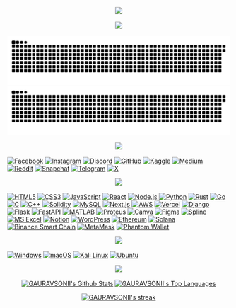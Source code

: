 <!-- WELCOME HEADLINE -->
<p align="center">
  <a href="https://github.com/GAURAVSONII">
    <img src="https://readme-typing-svg.herokuapp.com/?lines=WELCOME+TO+MY+GITHUB+PROFILE;&center=true&width=600&height=45&color=00FFFF&pause=9999999&size=30">
  </a>
</p>

<!-- TYPING SVG/INTRO-->
<p align="center">
  <a href="https://github.com/GAURAVSONII">
    <img src="https://readme-typing-svg.herokuapp.com/?lines=POLYMATH;BLOCKCHAIN%20DEVELOPER%20%26%20POLYGLOT%20PROGRAMMER;FOREX%20%26%20CRYPTO%20TRADER;AI%20ENTHUSIAST;ALWAYS%20READY%20TO%20LEARN%20NEW%20THINGS&center=true&width=600&height=45&color=00FFFF">
  </a>
</p>

<!-- GITHUB SNAKE CONTRIBUTION START-->
![GitHub Contribution Grid Snake](https://raw.githubusercontent.com/GAURAVSONII/GAURAVSONII/output/github-contribution-grid-snake-dark.svg#gh-dark-mode-only)
![GitHub Contribution Grid Snake](https://raw.githubusercontent.com/GAURAVSONII/GAURAVSONII/output/github-contribution-grid-snake.svg#gh-light-mode-only)
<!-- GITHUB SNAKE CONTRIBUTION END-->

<!-- HOLOPIN START 
[![An image of @gauravsonii's Holopin badges, which is a link to view their full Holopin profile](https://holopin.me/gauravsonii)](https://holopin.io/@gauravsonii)
 HOLOPIN END -->
               
<!-- QUIRA START 
[![GAAUUURAAVVV's GitHub | Stats](https://stats.quira.sh/GAAUUURAAVVV/github?theme=dark)](https://quira.sh?utm_source=widgets&utm_campaign=GAAUUURAAVVV)
 QUIRA END -->
     
<!-- SOCIAL HEADING START -->
<P align="center">
  <img src="https://readme-typing-svg.herokuapp.com?font=Fira+Code&weight=600&size=24&pause=9999999&color=00FFFF&center=true&vCenter=true&width=600&lines=CONNECT+WITH+ME" />
</P>
<!-- SOCIAL HEADING END -->

<!-- MY SOCIAL HANDLES START -->
[![Facebook](https://img.shields.io/badge/Facebook-1877F2?style=for-the-badge&logo=facebook&logoColor=white)](https://facebook.com/gauravsoni.org/)
[![Instagram](https://img.shields.io/badge/Instagram-E4405F?style=for-the-badge&logo=instagram&logoColor=white)](https://instagram.com/gauravsoni.fx)
[![Discord](https://img.shields.io/badge/Discord-7289DA?style=for-the-badge&logo=discord&logoColor=white)](https://discord.com/users/1210918555697152061)
[![GitHub](https://img.shields.io/badge/GitHub-000000?style=for-the-badge&logo=github&logoColor=white)](https://github.com/GAURAVSONII)
[![Kaggle](https://img.shields.io/badge/Kaggle-20BEFF?style=for-the-badge&logo=kaggle&logoColor=white)](https://kaggle.com/gaauuuraavvv)
[![Medium](https://img.shields.io/badge/Medium-00AB6C?style=for-the-badge&logo=medium&logoColor=white)](https://medium.com/@gaauuuraavvv)
[![Reddit](https://img.shields.io/badge/Reddit-FF4500?style=for-the-badge&logo=reddit&logoColor=white)](https://reddit.com/u/GAURAVVSONII/s/DAyZxJ1kav)
[![Snapchat](https://img.shields.io/badge/Snapchat-F4F6F9?style=for-the-badge&logo=snapchat&logoColor=yellow)](https://snapchat.com/add/gaauravsonii)
[![Telegram](https://img.shields.io/badge/Telegram-0088CC?style=for-the-badge&logo=telegram&logoColor=white)](https://t.me/gaauravsoni)
[![X](https://img.shields.io/badge/X-1DA1F2?style=for-the-badge&logo=x&logoColor=white)](https://x.com/gauravv_sonii)
<!-- MY SOCIAL HANDLES END -->
    
<!-- MY SKILL'S HEADING START -->
<P align="center">
  <img src="https://readme-typing-svg.herokuapp.com?font=Fira+Code&weight=600&size=24&pause=9999999&color=00FFFF&center=true&vCenter=true&width=600&lines=MY+SKILL'S" />
</P>
<!-- MY SKILL'S HEADING END-->

<!-- MY SKILL'S START -->
[![HTML5](https://img.shields.io/badge/HTML5-E34F26?style=for-the-badge&logo=html5&logoColor=white&circle=true)](https://developer.mozilla.org/en-US/docs/Web/HTML)
[![CSS3](https://img.shields.io/badge/CSS3-1572B6?style=for-the-badge&logo=css3&logoColor=white&circle=true)](https://developer.mozilla.org/en-US/docs/Web/CSS)
[![JavaScript](https://img.shields.io/badge/JavaScript-F7DF1E?style=for-the-badge&logo=javascript&logoColor=black&circle=true)](https://developer.mozilla.org/en-US/docs/Web/JavaScript)
[![React](https://img.shields.io/badge/React-61DAFB?style=for-the-badge&logo=react&logoColor=black&circle=true)](https://reactjs.org/)
[![Node.js](https://img.shields.io/badge/Node.js-8CC84B?style=for-the-badge&logo=node.js&logoColor=white&circle=true)](https://nodejs.org/)
[![Python](https://img.shields.io/badge/Python-3776AB?style=for-the-badge&logo=python&logoColor=white&circle=true)](https://www.python.org/)
[![Rust](https://img.shields.io/badge/Rust-000000?style=for-the-badge&logo=rust&logoColor=white)](https://www.rust-lang.org/)
[![Go](https://img.shields.io/badge/Go-00ADD8?style=for-the-badge&logo=go&logoColor=white)](https://go.dev/)
[![C](https://img.shields.io/badge/C-A8B9CC?style=for-the-badge&logo=c&logoColor=white&circle=true)](https://en.wikipedia.org/wiki/C_(programming_language))
[![C++](https://img.shields.io/badge/C++-00599C?style=for-the-badge&logo=cplusplus&logoColor=white&circle=true)](https://www.cplusplus.com/)
[![Solidity](https://img.shields.io/badge/Solidity-363636?style=for-the-badge&logo=solidity&logoColor=white&circle=true)](https://soliditylang.org/)
[![MySQL](https://img.shields.io/badge/MySQL-4479A1?style=for-the-badge&logo=mysql&logoColor=white&circle=true)](https://www.mysql.com/)
[![Next.js](https://img.shields.io/badge/Next.js-000000?style=for-the-badge&logo=nextdotjs&logoColor=white)](https://nextjs.org/)
[![AWS](https://img.shields.io/badge/AWS-232F3E?style=for-the-badge&logo=amazon-aws&logoColor=white)](https://aws.amazon.com/)
[![Vercel](https://img.shields.io/badge/Vercel-000000?style=for-the-badge&logo=vercel&logoColor=white)](https://vercel.com/)
[![Django](https://img.shields.io/badge/Django-092E20?style=for-the-badge&logo=django&logoColor=white&circle=true)](https://www.djangoproject.com/)
[![Flask](https://img.shields.io/badge/Flask-000000?style=for-the-badge&logo=flask&logoColor=white&circle=true)](https://flask.palletsprojects.com/)
[![FastAPI](https://img.shields.io/badge/FastAPI-009688?style=for-the-badge&logo=fastapi&logoColor=white&circle=true)](https://fastapi.tiangolo.com/)
[![MATLAB](https://img.shields.io/badge/MATLAB-0076A8?style=for-the-badge&logo=matlab&logoColor=white&circle=true)](https://www.mathworks.com/products/matlab.html)
[![Proteus](https://img.shields.io/badge/Proteus-4C92B5?style=for-the-badge&logo=proteus&logoColor=white&circle=true)](https://www.labcenter.com/)
[![Canva](https://img.shields.io/badge/Canva-00C4CC?style=for-the-badge&logo=canva&logoColor=white&circle=true)](https://www.canva.com/)
[![Figma](https://img.shields.io/badge/Figma-F24E1E?style=for-the-badge&logo=figma&logoColor=white&circle=true)](https://www.figma.com/)
[![Spline](https://img.shields.io/badge/Spline-3C3D47?style=for-the-badge&logo=spline&logoColor=white&circle=true)](https://spline.design/)
[![MS Excel](https://img.shields.io/badge/MS%20Excel-217346?style=for-the-badge&logo=microsoft-excel&logoColor=white&circle=true)](https://www.microsoft.com/en-us/microsoft-365/excel)
[![Notion](https://img.shields.io/badge/Notion-000000?style=for-the-badge&logo=notion&logoColor=white&circle=true)](https://www.notion.so/)
[![WordPress](https://img.shields.io/badge/WordPress-21759B?style=for-the-badge&logo=wordpress&logoColor=white)](https://wordpress.org/)
[![Ethereum](https://img.shields.io/badge/Ethereum-3C3C3D?style=for-the-badge&logo=ethereum&logoColor=white)](https://ethereum.org/)
[![Solana](https://img.shields.io/badge/Solana-9945FF?style=for-the-badge&logo=solana&logoColor=white)](https://solana.com/)
[![Binance Smart Chain](https://img.shields.io/badge/Binance%20Smart%20Chain-F0B90B?style=for-the-badge&logo=binance&logoColor=white)](https://www.bnbchain.org/)
[![MetaMask](https://img.shields.io/badge/MetaMask-F6851D?style=for-the-badge&logo=metamask&logoColor=white)](https://metamask.io/)
[![Phantom Wallet](https://img.shields.io/badge/Phantom-6A48F2?style=for-the-badge&logo=phantom&logoColor=white)](https://phantom.app/)
<!-- MY SKILL'S END -->

<!-- OPERATING SYSTEM HEADING START-->
<P align="center">
  <img src="https://readme-typing-svg.herokuapp.com?font=Fira+Code&weight=600&size=24&pause=9999999&color=00FFFF&center=true&vCenter=true&width=600&lines=OPERATING+SYSTEM+I+USE" />
</P>
<!-- OPERATING SYSTEM HEADING END-->

<!-- OPERATING SYSTEM  START-->
[![Windows](https://img.shields.io/badge/Windows-0078D4?style=for-the-badge&logo=windows&logoColor=white&circle=true)](https://www.microsoft.com/en-us/windows)
[![macOS](https://img.shields.io/badge/macOS-000000?style=for-the-badge&logo=apple&logoColor=white&circle=true)](https://www.apple.com/macos/)
[![Kali Linux](https://img.shields.io/badge/Kali_Linux-557C8B?style=for-the-badge&logo=kali-linux&logoColor=white&circle=true)](https://www.kali.org/)
[![Ubuntu](https://img.shields.io/badge/Ubuntu-E95420?style=for-the-badge&logo=ubuntu&logoColor=white&circle=true)](https://ubuntu.com/)
<!-- OPERATING SYSTEM END-->

<!-- GITHUB STACK HEADING START-->
<P align="center">
  <img src="https://readme-typing-svg.herokuapp.com?font=Fira+Code&weight=600&size=24&pause=9999999&color=00FFFF&center=true&vCenter=true&width=600&lines=MY+GITHUB+STACK'S" />
</P>
<!-- GITHUB STACK HEADING END -->

<!-- GITHUB STACK START-->
<p align="center">
    <a href="https://github.com/GAURAVSONII/github-readme-stats"><img alt="GAURAVSONII's Github Stats" src="https://github-readme-stats.vercel.app/api?username=GAURAVSONII&show_icons=true&count_private=true&theme=react&hide_border=true&bg_color=0D1117" /></a>
  <a href="https://github.com/SubhamRaoniar28/github-readme-stats"><img alt="GAURAVSONII's Top Languages" src="https://github-readme-stats.vercel.app/api/top-langs/?username=mr-palindrome&langs_count=8&count_private=true&layout=compact&theme=react&hide_border=true&bg_color=0D1117" /></a>
</p>
<!-- GITHUB STACK END-->

<!-- GITHUB STREAK START-->
<p align="center">
    <a href="https://github.com/GAURAVSONII/github-readme-streak-stats">
        <img alt="GAURAVSONII's streak" src="http://github-readme-streak-stats.herokuapp.com?user=GAURAVSONII&theme=holi-theme&hide_border=true&date_format=M%20j%5B%2C%20Y%5D"/>
    </a>
</p>
<!-- GITHUB STREAK END -->
